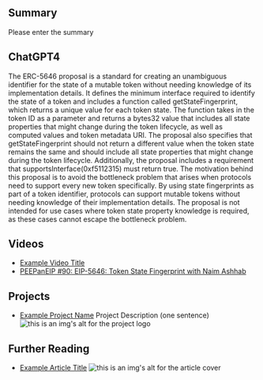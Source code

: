 ## Summary

Please enter the summary

## ChatGPT4

The ERC-5646 proposal is a standard for creating an unambiguous identifier for the state of a mutable token without needing knowledge of its implementation details. It defines the minimum interface required to identify the state of a token and includes a function called getStateFingerprint, which returns a unique value for each token state. The function takes in the token ID as a parameter and returns a bytes32 value that includes all state properties that might change during the token lifecycle, as well as computed values and token metadata URI. The proposal also specifies that getStateFingerprint should not return a different value when the token state remains the same and should include all state properties that might change during the token lifecycle. Additionally, the proposal includes a requirement that supportsInterface(0xf5112315) must return true. The motivation behind this proposal is to avoid the bottleneck problem that arises when protocols need to support every new token specifically. By using state fingerprints as part of a token identifier, protocols can support mutable tokens without needing knowledge of their implementation details. The proposal is not intended for use cases where token state property knowledge is required, as these cases cannot escape the bottleneck problem.

## Videos

- [Example Video Title](https://www.youtube.com/watch?v=TDGq4aeevgY)
- [PEEPanEIP #90: EIP-5646: Token State Fingerprint with Naim Ashhab](https://www.youtube.com/watch?v=bb9exDj5CVk&list=PL4cwHXAawZxqu0PKKyMzG_3BJV_xZTi1F&index=23)

## Projects

- [Example Project Name](https://xxxx.xxx/xxxxx) Project Description (one sentence) ![this is an img's alt for the project logo](https://xxxx.xxx/project-logo.xxx)

## Further Reading

- [Example Article Title](https://xxxx.xxx/xxxxx) ![this is an img's alt for the article cover](https://xxxx.xxx/article-cover.xxx)
